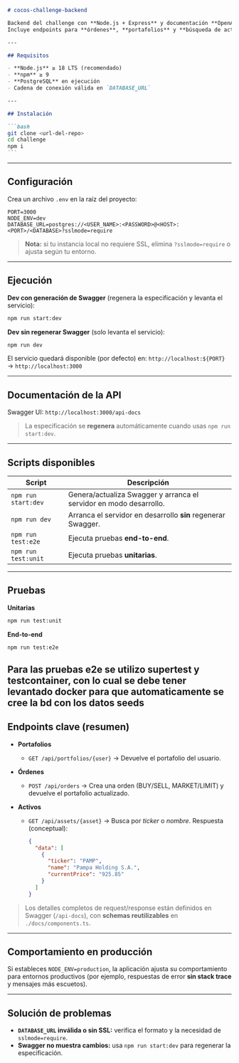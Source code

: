 ````markdown
# cocos-challenge-backend

Backend del challenge con **Node.js + Express** y documentación **OpenAPI/Swagger**.  
Incluye endpoints para **órdenes**, **portafolios** y **búsqueda de activos**, conexión a **PostgreSQL** y tests **unitarios** y **end-to-end**.

---

## Requisitos

- **Node.js** ≥ 18 LTS (recomendado)
- **npm** ≥ 9
- **PostgreSQL** en ejecución
- Cadena de conexión válida en `DATABASE_URL`

---

## Instalación

```bash
git clone <url-del-repo>
cd challenge
npm i
```
````

---

## Configuración

Crea un archivo `.env` en la raíz del proyecto:

```dotenv
PORT=3000
NODE_ENV=dev
DATABASE_URL=postgres://<USER_NAME>:<PASSWORD>@<HOST>:<PORT>/<DATABASE>?sslmode=require
```

> **Nota:** si tu instancia local no requiere SSL, elimina `?sslmode=require` o ajusta según tu entorno.

---

## Ejecución

**Dev con generación de Swagger** (regenera la especificación y levanta el servicio):

```bash
npm run start:dev
```

**Dev sin regenerar Swagger** (solo levanta el servicio):

```bash
npm run dev
```

El servicio quedará disponible (por defecto) en:
`http://localhost:${PORT}` → `http://localhost:3000`

---

## Documentación de la API

Swagger UI: `http://localhost:3000/api-docs`

> La especificación se **regenera** automáticamente cuando usas `npm run start:dev`.

---

## Scripts disponibles

| Script              | Descripción                                                        |
| ------------------- | ------------------------------------------------------------------ |
| `npm run start:dev` | Genera/actualiza Swagger y arranca el servidor en modo desarrollo. |
| `npm run dev`       | Arranca el servidor en desarrollo **sin** regenerar Swagger.       |
| `npm run test:e2e`  | Ejecuta pruebas **end-to-end**.                                    |
| `npm run test:unit` | Ejecuta pruebas **unitarias**.                                     |

---

## Pruebas

**Unitarias**

```bash
npm run test:unit
```

**End-to-end**

```bash
npm run test:e2e
```

## Para las pruebas e2e se utilizo supertest y testcontainer, con lo cual se debe tener levantado docker para que automaticamente se cree la bd con los datos seeds

## Endpoints clave (resumen)

- **Portafolios**

  - `GET /api/portfolios/{user}` → Devuelve el portafolio del usuario.

- **Órdenes**

  - `POST /api/orders` → Crea una orden (BUY/SELL, MARKET/LIMIT) y devuelve el portafolio actualizado.

- **Activos**

  - `GET /api/assets/{asset}` → Busca por _ticker_ o _nombre_.
    Respuesta (conceptual):

    ```json
    {
      "data": [
        {
          "ticker": "PAMP",
          "name": "Pampa Holding S.A.",
          "currentPrice": "925.85"
        }
      ]
    }
    ```

> Los detalles completos de request/response están definidos en Swagger (`/api-docs`), con **schemas reutilizables** en `./docs/components.ts`.

---

## Comportamiento en producción

Si estableces `NODE_ENV=production`, la aplicación ajusta su comportamiento para entornos productivos (por ejemplo, respuestas de error **sin stack trace** y mensajes más escuetos).

---

## Solución de problemas

- **`DATABASE_URL` inválida o sin SSL:** verifica el formato y la necesidad de `sslmode=require`.
- **Swagger no muestra cambios:** usa `npm run start:dev` para regenerar la especificación.
